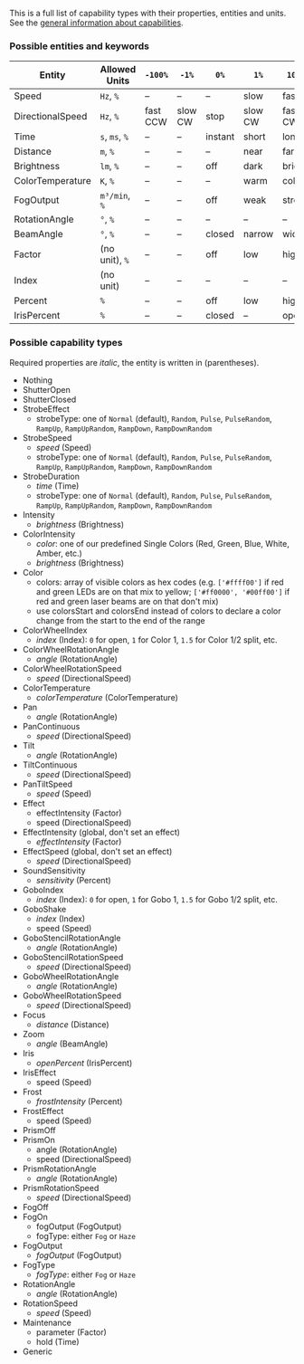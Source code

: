 This is a full list of capability types with their properties, entities and units. See the [general information about capabilities](fixture-format.md#capabilities).

### Possible entities and keywords

| Entity | Allowed Units | `-100%` | `-1%` | `0%` | `1%` | `100%`
| - | - | - | - | - | - | -
| Speed | `Hz`, `%` | – | – | – | slow | fast
| DirectionalSpeed | `Hz`, `%` | fast CCW | slow CW | stop | slow CW | fast CWW
| Time | `s`, `ms`, `%` | – | – | instant | short | long
| Distance | `m`, `%` | – | – | – | near | far
| Brightness | `lm`, `%` | – | – | off | dark | bright
| ColorTemperature | `K`, `%` | – | – | – | warm | cold
| FogOutput | `m³/min`, `%` | – | – | off | weak | strong
| RotationAngle | `°`, `%` | – | – | – | – | –
| BeamAngle | `°`, `%` | – | – | closed | narrow | wide
| Factor | (no unit), `%` | – | – | off | low | high
| Index | (no unit) | – | – | – | – | –
| Percent | `%` | – | – | off | low | high
| IrisPercent | `%` | – | – | closed | – | open

### Possible capability types

Required properties are _italic_, the entity is written in (parentheses).

* Nothing
* ShutterOpen
* ShutterClosed
* StrobeEffect
  * strobeType: one of `Normal` (default), `Random`, `Pulse`, `PulseRandom`, `RampUp`, `RampUpRandom`, `RampDown`, `RampDownRandom`
* StrobeSpeed
  * _speed_ (Speed)
  * strobeType: one of `Normal` (default), `Random`, `Pulse`, `PulseRandom`, `RampUp`, `RampUpRandom`, `RampDown`, `RampDownRandom`
* StrobeDuration
  * _time_ (Time)
  * strobeType: one of `Normal` (default), `Random`, `Pulse`, `PulseRandom`, `RampUp`, `RampUpRandom`, `RampDown`, `RampDownRandom`
* Intensity
  * _brightness_ (Brightness)
* ColorIntensity
  * _color_: one of our predefined Single Colors (Red, Green, Blue, White, Amber, etc.)
  * _brightness_ (Brightness)
* Color
  * colors: array of visible colors as hex codes (e.g. `['#ffff00']` if red and green LEDs are on that mix to yellow; `['#ff0000', '#00ff00']` if red and green laser beams are on that don't mix)
  * use colorsStart and colorsEnd instead of colors to declare a color change from the start to the end of the range
* ColorWheelIndex
  * _index_ (Index): `0` for open, `1` for Color 1, `1.5` for Color 1/2 split, etc.
* ColorWheelRotationAngle
  * _angle_ (RotationAngle)
* ColorWheelRotationSpeed
  * _speed_ (DirectionalSpeed)
* ColorTemperature
  * _colorTemperature_ (ColorTemperature)
* Pan
  * _angle_ (RotationAngle)
* PanContinuous
  * _speed_ (DirectionalSpeed)
* Tilt
  * _angle_ (RotationAngle)
* TiltContinuous
  * _speed_ (DirectionalSpeed)
* PanTiltSpeed
  * _speed_ (Speed)
* Effect
  * effectIntensity (Factor)
  * speed (DirectionalSpeed)
* EffectIntensity (global, don't set an effect)
  * _effectIntensity_ (Factor)
* EffectSpeed (global, don't set an effect)
  * _speed_ (DirectionalSpeed)
* SoundSensitivity
  * _sensitivity_ (Percent)
* GoboIndex
  * _index_ (Index): `0` for open, `1` for Gobo 1, `1.5` for Gobo 1/2 split, etc.
* GoboShake
  * _index_ (Index)
  * speed (Speed)
* GoboStencilRotationAngle
  * _angle_ (RotationAngle)
* GoboStencilRotationSpeed
  * _speed_ (DirectionalSpeed)
* GoboWheelRotationAngle
  * _angle_ (RotationAngle)
* GoboWheelRotationSpeed
  * _speed_ (DirectionalSpeed)
* Focus
  * _distance_ (Distance)
* Zoom
  * _angle_ (BeamAngle)
* Iris
  * _openPercent_ (IrisPercent)
* IrisEffect
  * speed (Speed)
* Frost
  * _frostIntensity_ (Percent)
* FrostEffect
  * speed (Speed)
* PrismOff
* PrismOn
  * angle (RotationAngle)
  * speed (DirectionalSpeed)
* PrismRotationAngle
  * _angle_ (RotationAngle)
* PrismRotationSpeed
  * _speed_ (DirectionalSpeed)
* FogOff
* FogOn
  * fogOutput (FogOutput)
  * fogType: either `Fog` or `Haze`
* FogOutput
  * _fogOutput_ (FogOutput)
* FogType
  * _fogType_: either `Fog` or `Haze`
* RotationAngle
  * _angle_ (RotationAngle)
* RotationSpeed
  * _speed_ (Speed)
* Maintenance
  * parameter (Factor)
  * hold (Time)
* Generic